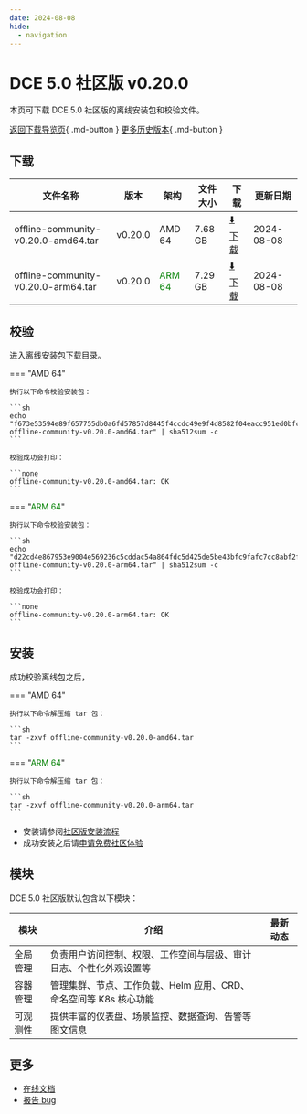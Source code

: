 ```yaml
---
date: 2024-08-08
hide:
  - navigation
---
```


# DCE 5.0 社区版 v0.20.0

本页可下载 DCE 5.0 社区版的离线安装包和校验文件。

[返回下载导览页](../index.md){ .md-button } [更多历史版本](./dce5-installer-history.md){ .md-button }

## 下载

| 文件名称 | 版本 | 架构 | 文件大小 | 下载 | 更新日期 |
| ------- | --- | ---- | ------ | --- | ------- |
| offline-community-v0.20.0-amd64.tar | v0.20.0 | AMD 64 | 7.68 GB | [:arrow_down: 下载](https://qiniu-download-public.daocloud.io/DaoCloud_Enterprise/dce5/offline-community-v0.20.0-amd64.tar) | 2024-08-08 |
| offline-community-v0.20.0-arm64.tar | v0.20.0 | <font color="green">ARM 64</font> | 7.29 GB | [:arrow_down: 下载](https://qiniu-download-public.daocloud.io/DaoCloud_Enterprise/dce5/offline-community-v0.20.0-arm64.tar) | 2024-08-08 |

## 校验

进入离线安装包下载目录。

=== "AMD 64"

    执行以下命令校验安装包：

    ```sh
    echo "f673e53594e89f657755db0a6fd57857d8445f4ccdc49e9f4d8582f04eacc951ed0bfc619601a0a04a43862e2058babaab82317dd7b32672ecf95a1ea9f49b14  offline-community-v0.20.0-amd64.tar" | sha512sum -c
    ```

    校验成功会打印：

    ```none
    offline-community-v0.20.0-amd64.tar: OK
    ```

=== "<font color="green">ARM 64</font>"

    执行以下命令校验安装包：

    ```sh
    echo "d22cd4e867953e9004e569236c5cddac54a864fdc5d425de5be43bfc9fafc7cc8abf2fb02392b59fd24a0d54e4e176268a77c70cb0071db570ef1277c36f8233  offline-community-v0.20.0-arm64.tar" | sha512sum -c
    ```

    校验成功会打印：

    ```none
    offline-community-v0.20.0-arm64.tar: OK
    ```

## 安装

成功校验离线包之后，

=== "AMD 64"

    执行以下命令解压缩 tar 包：

    ```sh
    tar -zxvf offline-community-v0.20.0-amd64.tar
    ```

=== "<font color="green">ARM 64</font>"

    执行以下命令解压缩 tar 包：

    ```sh
    tar -zxvf offline-community-v0.20.0-arm64.tar
    ```

- 安装请参阅[社区版安装流程](../../install/community/k8s/online.md#_2)
- 成功安装之后请[申请免费社区体验](../../dce/license0.md)

## 模块

DCE 5.0 社区版默认包含以下模块：

| 模块     | 介绍            | 最新动态         |
| -------- | -------------- | -------------- |
| 全局管理 | 负责用户访问控制、权限、工作空间与层级、审计日志、个性化外观设置等 | [](../../ghippo/intro/release-notes.md#) |
| 容器管理 | 管理集群、节点、工作负载、Helm 应用、CRD、命名空间等 K8s 核心功能 | [](../../kpanda/intro/release-notes.md#) |
| 可观测性 | 提供丰富的仪表盘、场景监控、数据查询、告警等图文信息 | [](../../insight/intro/releasenote.md#) |

## 更多

- [在线文档](../../dce/index.md)
- [报告 bug](https://github.com/DaoCloud/DaoCloud-docs/issues)
